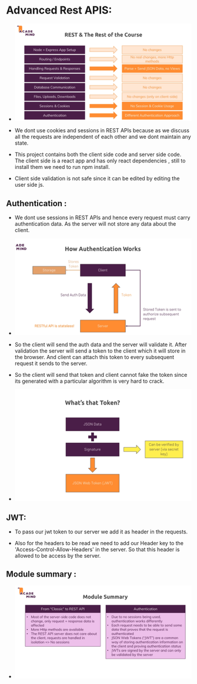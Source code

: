 # Advanced Rest APIS:

* ![](2022-05-28-15-17-25.png)

* We dont use cookies and sessions in REST APIs because as we discuss all the requests are independent of each other and we dont maintain any state.

* This project contains both the client side code and server side code. The client side is a react app and has only react dependencies , still to install them we need to run npm install.

* Client side validation is not safe since it can be edited by editing the user side js.

## Authentication : 

* We dont use sessions in REST APIs and hence every request must carry authentication data. As the server will not store any data about the client.

* ![](2022-06-02-17-59-01.png)

* So the client will send the auth data and the server will validate it. After validation the server will send a token to the client which it will store in the browser. And client can attach this token to every subsequent request it sends to the server.

* So the client will send that token and client cannot fake the token since its generated with a particular algorithm is very hard to crack.

* ![](2022-06-02-18-00-26.png)

## JWT:

* To pass our jwt token to our server we add it as header in the requests.

* Also for the headers to be read we need to add our Header key to the 'Access-Control-Allow-Headers' in the server. So that this header is allowed to be access by the server.

## Module summary :

* ![](2022-06-03-11-39-05.png)